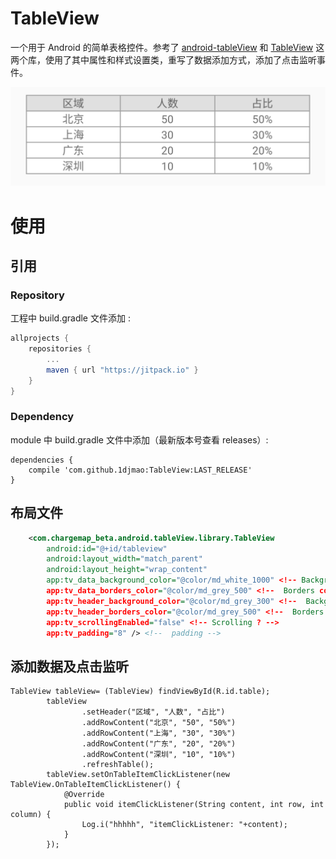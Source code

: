 # TableView
一个用于 Android 的简单表格控件。参考了 [android-tableView](https://github.com/simongiesen/android-tableView) 和 [TableView](https://github.com/KungFuBrother/TableView) 这两个库，使用了其中属性和样式设置类，重写了数据添加方式，添加了点击监听事件。

![](https://github.com/1djmao/TableView/blob/master/tableview.png?raw=true)

# 使用
## 引用
### Repository

工程中 build.gradle 文件添加 :

```gradle
allprojects {
	repositories {
		...
		maven { url "https://jitpack.io" }
	}
}
```

### Dependency
module 中 build.gradle 文件中添加（最新版本号查看 releases）:

```
dependencies {
	compile 'com.github.1djmao:TableView:LAST_RELEASE'
}
```
## 布局文件
```xml
    <com.chargemap_beta.android.tableView.library.TableView
        android:id="@+id/tableview"
        android:layout_width="match_parent"
        android:layout_height="wrap_content"
        app:tv_data_background_color="@color/md_white_1000" <!-- Background color for data cells -->
        app:tv_data_borders_color="@color/md_grey_500" <!--  Borders color for data cells -->
        app:tv_header_background_color="@color/md_grey_300" <!--  Background color for header cells -->
        app:tv_header_borders_color="@color/md_grey_500" <!--  Borders color for header cells -->
        app:tv_scrollingEnabled="false" <!-- Scrolling ? -->
        app:tv_padding="8" /> <!--  padding -->
```
## 添加数据及点击监听
```
TableView tableView= (TableView) findViewById(R.id.table);
        tableView
                .setHeader("区域", "人数", "占比")
                .addRowContent("北京", "50", "50%")
                .addRowContent("上海", "30", "30%")
                .addRowContent("广东", "20", "20%")
                .addRowContent("深圳", "10", "10%")
                .refreshTable();
        tableView.setOnTableItemClickListener(new TableView.OnTableItemClickListener() {
            @Override
            public void itemClickListener(String content, int row, int column) {
                Log.i("hhhhh", "itemClickListener: "+content);
            }
        });
```

